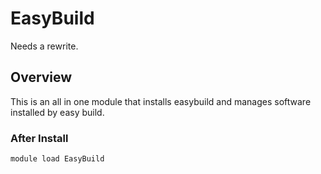 # EasyBuild 

Needs a rewrite.

## Overview
This is an all in one module that installs easybuild and manages software installed by easy build.


### After Install


```
module load EasyBuild
```